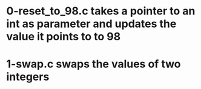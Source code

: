 # 0-reset_to_98.c takes a pointer to an int as parameter and updates the value it points to to 98
# 1-swap.c swaps the values of two integers
